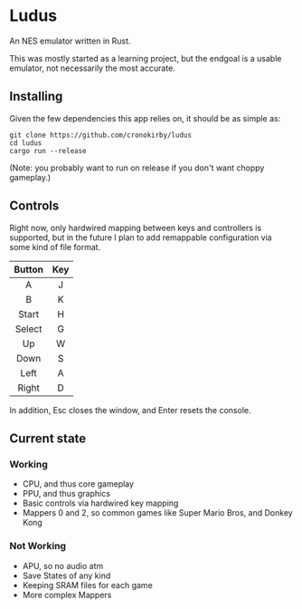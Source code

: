 # Ludus
An NES emulator written in Rust.

This was mostly started as a learning project, but the endgoal is
a usable emulator, not necessarily the most accurate.

## Installing
Given the few dependencies this app relies on, it should be as simple as:
```
git clone https://github.com/cronokirby/ludus
cd ludus
cargo run --release
```
(Note: you probably want to run on release if you don't want choppy
gameplay.)

## Controls
Right now, only hardwired mapping between keys and controllers is
supported, but in the future I plan to add remappable configuration via
some kind of file format.

| Button | Key |
| :----: | :-: |
| A      | J   |
| B      | K   |
| Start  | H   |
| Select | G   |
| Up     | W   |
| Down   | S   |
| Left   | A   |
| Right  | D   |

In addition, Esc closes the window, and Enter resets the console.

## Current state

### Working
- CPU, and thus core gameplay
- PPU, and thus graphics
- Basic controls via hardwired key mapping
- Mappers 0 and 2, so common games like Super Mario Bros, and Donkey Kong

### Not Working
- APU, so no audio atm
- Save States of any kind
- Keeping SRAM files for each game
- More complex Mappers